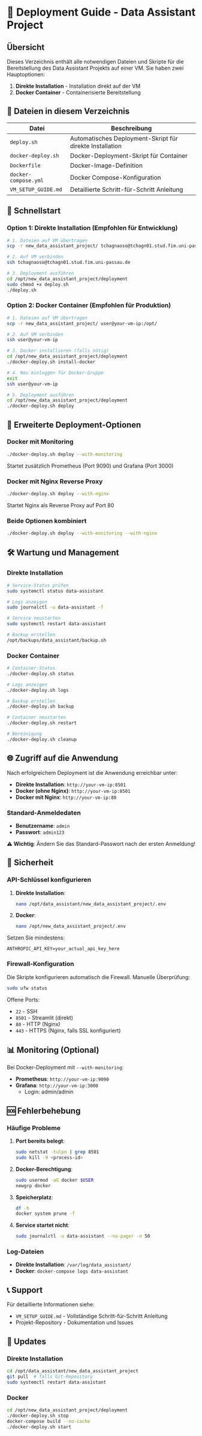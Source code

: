 # 🚀 Deployment Guide - Data Assistant Project

## Übersicht

Dieses Verzeichnis enthält alle notwendigen Dateien und Skripte für die Bereitstellung des Data Assistant Projekts auf einer VM. Sie haben zwei Hauptoptionen:

1. **Direkte Installation** - Installation direkt auf der VM
2. **Docker Container** - Containerisierte Bereitstellung

## 📁 Dateien in diesem Verzeichnis

| Datei                  | Beschreibung                                              |
| ---------------------- | --------------------------------------------------------- |
| `deploy.sh`          | Automatisches Deployment-Skript für direkte Installation |
| `docker-deploy.sh`   | Docker-Deployment-Skript für Container                   |
| `Dockerfile`         | Docker-Image-Definition                                   |
| `docker-compose.yml` | Docker Compose-Konfiguration                              |
| `VM_SETUP_GUIDE.md`  | Detaillierte Schritt-für-Schritt Anleitung               |

## 🚀 Schnellstart

### Option 1: Direkte Installation (Empfohlen für Entwicklung)

```bash
# 1. Dateien auf VM übertragen
scp -r new_data_assistant_project/ tchagnaoso@tchagn01.stud.fim.uni-passau.de:/opt/

# 2. Auf VM verbinden
ssh tchagnaoso@tchagn01.stud.fim.uni-passau.de

# 3. Deployment ausführen
cd /opt/new_data_assistant_project/deployment
sudo chmod +x deploy.sh
./deploy.sh
```

### Option 2: Docker Container (Empfohlen für Produktion)

```bash
# 1. Dateien auf VM übertragen
scp -r new_data_assistant_project/ user@your-vm-ip:/opt/

# 2. Auf VM verbinden
ssh user@your-vm-ip

# 3. Docker installieren (falls nötig)
cd /opt/new_data_assistant_project/deployment
./docker-deploy.sh install-docker

# 4. Neu einloggen für Docker-Gruppe
exit
ssh user@your-vm-ip

# 5. Deployment ausführen
cd /opt/new_data_assistant_project/deployment
./docker-deploy.sh deploy
```

## 🔧 Erweiterte Deployment-Optionen

### Docker mit Monitoring

```bash
./docker-deploy.sh deploy --with-monitoring
```

Startet zusätzlich Prometheus (Port 9090) und Grafana (Port 3000)

### Docker mit Nginx Reverse Proxy

```bash
./docker-deploy.sh deploy --with-nginx
```

Startet Nginx als Reverse Proxy auf Port 80

### Beide Optionen kombiniert

```bash
./docker-deploy.sh deploy --with-monitoring --with-nginx
```

## 🛠️ Wartung und Management

### Direkte Installation

```bash
# Service-Status prüfen
sudo systemctl status data-assistant

# Logs anzeigen
sudo journalctl -u data-assistant -f

# Service neustarten
sudo systemctl restart data-assistant

# Backup erstellen
/opt/backups/data_assistant/backup.sh
```

### Docker Container

```bash
# Container-Status
./docker-deploy.sh status

# Logs anzeigen
./docker-deploy.sh logs

# Backup erstellen
./docker-deploy.sh backup

# Container neustarten
./docker-deploy.sh restart

# Bereinigung
./docker-deploy.sh cleanup
```

## 🌐 Zugriff auf die Anwendung

Nach erfolgreichem Deployment ist die Anwendung erreichbar unter:

- **Direkte Installation**: `http://your-vm-ip:8501`
- **Docker (ohne Nginx)**: `http://your-vm-ip:8501`
- **Docker mit Nginx**: `http://your-vm-ip:80`

### Standard-Anmeldedaten

- **Benutzername**: `admin`
- **Passwort**: `admin123`

⚠️ **Wichtig**: Ändern Sie das Standard-Passwort nach der ersten Anmeldung!

## 🔐 Sicherheit

### API-Schlüssel konfigurieren

1. **Direkte Installation**:

   ```bash
   nano /opt/data_assistant/new_data_assistant_project/.env
   ```
2. **Docker**:

   ```bash
   nano /opt/new_data_assistant_project/.env
   ```

Setzen Sie mindestens:

```env
ANTHROPIC_API_KEY=your_actual_api_key_here
```

### Firewall-Konfiguration

Die Skripte konfigurieren automatisch die Firewall. Manuelle Überprüfung:

```bash
sudo ufw status
```

Offene Ports:

- `22` - SSH
- `8501` - Streamlit (direkt)
- `80` - HTTP (Nginx)
- `443` - HTTPS (Nginx, falls SSL konfiguriert)

## 📊 Monitoring (Optional)

Bei Docker-Deployment mit `--with-monitoring`:

- **Prometheus**: `http://your-vm-ip:9090`
- **Grafana**: `http://your-vm-ip:3000`
  - Login: admin/admin

## 🆘 Fehlerbehebung

### Häufige Probleme

1. **Port bereits belegt**:

   ```bash
   sudo netstat -tulpn | grep 8501
   sudo kill -9 <process-id>
   ```
2. **Docker-Berechtigung**:

   ```bash
   sudo usermod -aG docker $USER
   newgrp docker
   ```
3. **Speicherplatz**:

   ```bash
   df -h
   docker system prune -f
   ```
4. **Service startet nicht**:

   ```bash
   sudo journalctl -u data-assistant --no-pager -n 50
   ```

### Log-Dateien

- **Direkte Installation**: `/var/log/data_assistant/`
- **Docker**: `docker-compose logs data-assistant`

## 📞 Support

Für detaillierte Informationen siehe:

- `VM_SETUP_GUIDE.md` - Vollständige Schritt-für-Schritt Anleitung
- Projekt-Repository - Dokumentation und Issues

## 🔄 Updates

### Direkte Installation

```bash
cd /opt/data_assistant/new_data_assistant_project
git pull  # falls Git-Repository
sudo systemctl restart data-assistant
```

### Docker

```bash
cd /opt/new_data_assistant_project/deployment
./docker-deploy.sh stop
docker-compose build --no-cache
./docker-deploy.sh start
```
